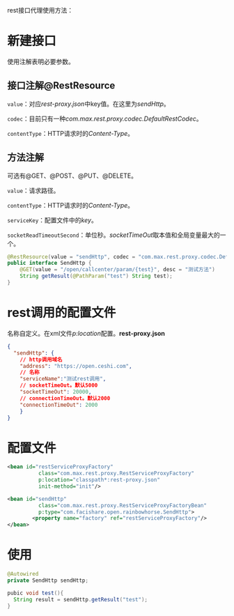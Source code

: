 rest接口代理使用方法：
# 新建接口

使用注解表明必要参数。

## 接口注解@RestResource

`value`：对应*rest-proxy.json*中key值。在这里为*sendHttp*。

`codec`：目前只有一种*com.max.rest.proxy.codec.DefaultRestCodec*。

`contentType`：HTTP请求时的*Content-Type*。

## 方法注解

可选有@GET、@POST、@PUT、@DELETE。

`value`：请求路径。

`contentType`：HTTP请求时的*Content-Type*。

`serviceKey`：配置文件中的*key*。

`socketReadTimeoutSecond`：单位秒。*socketTimeOut*取本值和全局变量最大的一个。

```java
@RestResource(value = "sendHttp", codec = "com.max.rest.proxy.codec.DefaultRestCodec", contentType = "application/json")
public interface SendHttp {
    @GET(value = "/open/callcenter/param/{test}", desc = "测试方法")
    String getResult(@PathParam("test") String test);
}
```

# rest调用的配置文件

名称自定义。在xml文件*p:location*配置。**rest-proxy.json**

```json
{
  "sendHttp": {
    // http调用域名
    "address": "https://open.ceshi.com",
    // 名称
    "serviceName":"测试rest调用",
    // socketTimeOut。默认5000
    "socketTimeOut": 20000,
    // connectionTimeOut。默认2000
    "connectionTimeOut": 2000
 	}
}
```

# 配置文件

```xml
<bean id="restServiceProxyFactory"
          class="com.max.rest.proxy.RestServiceProxyFactory"
          p:location="classpath*:rest-proxy.json"
          init-method="init"/>

<bean id="sendHttp"
          class="com.max.rest.proxy.RestServiceProxyFactoryBean"
          p:type="com.facishare.open.rainbowhorse.SendHttp">
        <property name="factory" ref="restServiceProxyFactory"/>
</bean>
```

# 使用

```java
@Autowired
private SendHttp sendHttp;

pubic void test(){
  String result = sendHttp.getResult("test");
}
```

